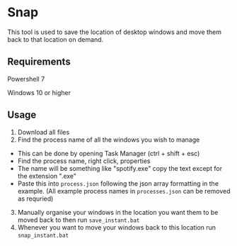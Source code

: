 # Snap

This tool is used to save the location of desktop windows and move them back to that location on demand.

## Requirements
Powershell 7

Windows 10 or higher

## Usage
1. Download all files
2. Find the process name of all the windows you wish to manage
- This can be done by opening Task Manager (ctrl + shift + esc)
- Find the process name, right click, properties
- The name will be something like "spotify.exe" copy the text except for the extension ".exe"
- Paste this into `process.json` following the json array formatting in the example.
(All example process names in `processes.json` can be removed as requried)
3. Manually organise your windows in the location you want them to be moved back to then run `save_instant.bat`
5. Whenever you want to move your windows back to this location run `snap_instant.bat`
